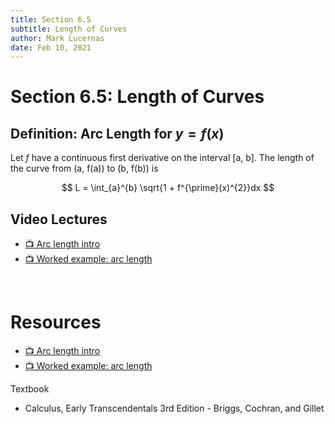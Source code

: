 ```yaml
---
title: Section 6.5
subtitle: Length of Curves
author: Mark Lucernas
date: Feb 10, 2021
---
```



# Section 6.5: Length of Curves

## Definition: Arc Length for $y = f(x)$

Let $f$ have a continuous first derivative on the interval [a, b]. The length of
the curve from (a, f(a)) to (b, f(b)) is

$$
L = \int_{a}^{b} \sqrt{1 + f^{\prime}(x)^{2}}dx
$$

## Video Lectures

- [📺 Arc length intro](https://www.khanacademy.org/math/ap-calculus-bc/bc-applications-of-integration-new/bc-8-13/v/arc-length-formula)
- [📺 Worked example: arc length](https://www.khanacademy.org/math/ap-calculus-bc/bc-applications-of-integration-new/bc-8-13/v/arc-length-example)


<br>

# Resources

- [📺 Arc length intro](https://www.khanacademy.org/math/ap-calculus-bc/bc-applications-of-integration-new/bc-8-13/v/arc-length-formula)
- [📺 Worked example: arc length](https://www.khanacademy.org/math/ap-calculus-bc/bc-applications-of-integration-new/bc-8-13/v/arc-length-example)

Textbook

+ Calculus, Early Transcendentals 3rd Edition - Briggs, Cochran, and Gillet

